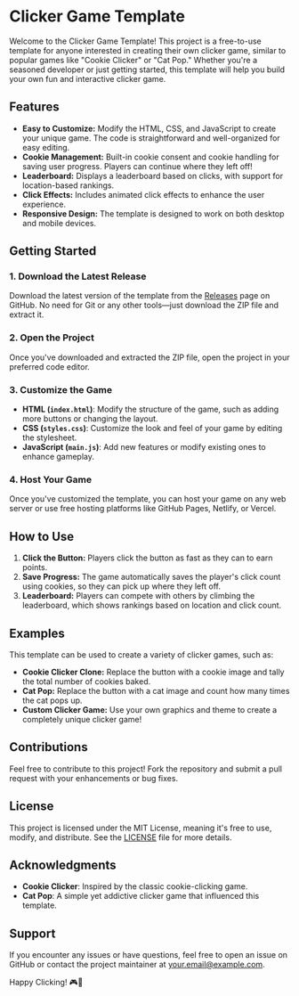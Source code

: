 # Clicker Game Template

Welcome to the Clicker Game Template! This project is a free-to-use template for anyone interested in creating their own clicker game, similar to popular games like "Cookie Clicker" or "Cat Pop." Whether you're a seasoned developer or just getting started, this template will help you build your own fun and interactive clicker game.

## Features

- **Easy to Customize:** Modify the HTML, CSS, and JavaScript to create your unique game. The code is straightforward and well-organized for easy editing.
- **Cookie Management:** Built-in cookie consent and cookie handling for saving user progress. Players can continue where they left off!
- **Leaderboard:** Displays a leaderboard based on clicks, with support for location-based rankings.
- **Click Effects:** Includes animated click effects to enhance the user experience.
- **Responsive Design:** The template is designed to work on both desktop and mobile devices.

## Getting Started

### 1. Download the Latest Release

Download the latest version of the template from the [Releases](https://github.com/yourusername/clicker-game-template/releases) page on GitHub. No need for Git or any other tools—just download the ZIP file and extract it.

### 2. Open the Project

Once you've downloaded and extracted the ZIP file, open the project in your preferred code editor.

### 3. Customize the Game

- **HTML (`index.html`)**: Modify the structure of the game, such as adding more buttons or changing the layout.
- **CSS (`styles.css`)**: Customize the look and feel of your game by editing the stylesheet.
- **JavaScript (`main.js`)**: Add new features or modify existing ones to enhance gameplay.

### 4. Host Your Game

Once you've customized the template, you can host your game on any web server or use free hosting platforms like GitHub Pages, Netlify, or Vercel.

## How to Use

1. **Click the Button:** Players click the button as fast as they can to earn points.
2. **Save Progress:** The game automatically saves the player's click count using cookies, so they can pick up where they left off.
3. **Leaderboard:** Players can compete with others by climbing the leaderboard, which shows rankings based on location and click count.

## Examples

This template can be used to create a variety of clicker games, such as:

- **Cookie Clicker Clone:** Replace the button with a cookie image and tally the total number of cookies baked.
- **Cat Pop:** Replace the button with a cat image and count how many times the cat pops up.
- **Custom Clicker Game:** Use your own graphics and theme to create a completely unique clicker game!

## Contributions

Feel free to contribute to this project! Fork the repository and submit a pull request with your enhancements or bug fixes.

## License

This project is licensed under the MIT License, meaning it's free to use, modify, and distribute. See the [LICENSE](LICENSE) file for more details.

## Acknowledgments

- **Cookie Clicker**: Inspired by the classic cookie-clicking game.
- **Cat Pop**: A simple yet addictive clicker game that influenced this template.

## Support

If you encounter any issues or have questions, feel free to open an issue on GitHub or contact the project maintainer at your.email@example.com.

Happy Clicking! 🎮🚀
